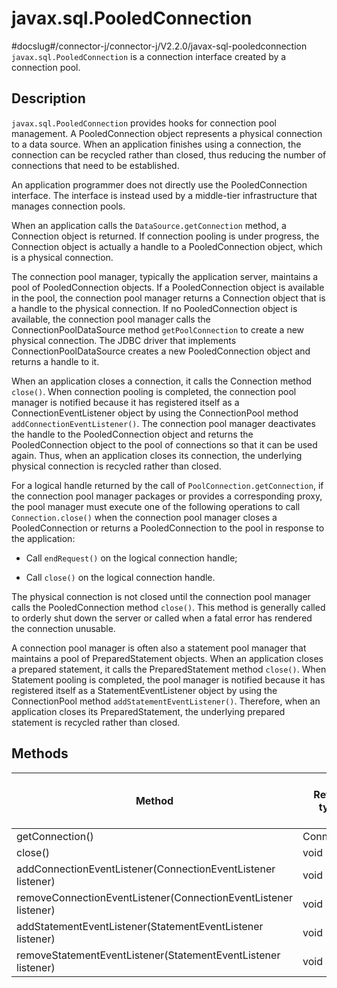 javax.sql.PooledConnection 
===============================================
#docslug#/connector-j/connector-j/V2.2.0/javax-sql-pooledconnection
`javax.sql.PooledConnection` is a connection interface created by a connection pool. 

Description 
--------------------------------

`javax.sql.PooledConnection` provides hooks for connection pool management. A PooledConnection object represents a physical connection to a data source. When an application finishes using a connection, the connection can be recycled rather than closed, thus reducing the number of connections that need to be established. 

An application programmer does not directly use the PooledConnection interface. The interface is instead used by a middle-tier infrastructure that manages connection pools. 

When an application calls the `DataSource.getConnection` method, a Connection object is returned. If connection pooling is under progress, the Connection object is actually a handle to a PooledConnection object, which is a physical connection. 

The connection pool manager, typically the application server, maintains a pool of PooledConnection objects. If a PooledConnection object is available in the pool, the connection pool manager returns a Connection object that is a handle to the physical connection. If no PooledConnection object is available, the connection pool manager calls the ConnectionPoolDataSource method `getPoolConnection` to create a new physical connection. The JDBC driver that implements ConnectionPoolDataSource creates a new PooledConnection object and returns a handle to it. 

When an application closes a connection, it calls the Connection method `close()`. When connection pooling is completed, the connection pool manager is notified because it has registered itself as a ConnectionEventListener object by using the ConnectionPool method `addConnectionEventListener()`. The connection pool manager deactivates the handle to the PooledConnection object and returns the PooledConnection object to the pool of connections so that it can be used again. Thus, when an application closes its connection, the underlying physical connection is recycled rather than closed. 

For a logical handle returned by the call of `PoolConnection.getConnection`, if the connection pool manager packages or provides a corresponding proxy, the pool manager must execute one of the following operations to call `Connection.close()` when the connection pool manager closes a PooledConnection or returns a PooledConnection to the pool in response to the application:

* Call `endRequest()` on the logical connection handle;

  

* Call `close()` on the logical connection handle.

  




The physical connection is not closed until the connection pool manager calls the PooledConnection method `close()`. This method is generally called to orderly shut down the server or called when a fatal error has rendered the connection unusable. 

A connection pool manager is often also a statement pool manager that maintains a pool of PreparedStatement objects. When an application closes a prepared statement, it calls the PreparedStatement method `close()`. When Statement pooling is completed, the pool manager is notified because it has registered itself as a StatementEventListener object by using the ConnectionPool method `addStatementEventListener()`. Therefore, when an application closes its PreparedStatement, the underlying prepared statement is recycled rather than closed.

Methods 
----------------------------



|                             Method                              | Return type | JDBC 4 supported in Oracle mode | JDBC 4 supported in MySQL mode |
|-----------------------------------------------------------------|-------------|---------------------------------|--------------------------------|
| getConnection()                                                 | Connection  | Yes                             | Yes                            |
| close()                                                         | void        | Yes                             | Yes                            |
| addConnectionEventListener(ConnectionEventListener listener)    | void        | Yes                             | Yes                            |
| removeConnectionEventListener(ConnectionEventListener listener) | void        | Yes                             | Yes                            |
| addStatementEventListener(StatementEventListener listener)      | void        | Yes                             | Yes                            |
| removeStatementEventListener(StatementEventListener listener)   | void        | Yes                             | Yes                            |


